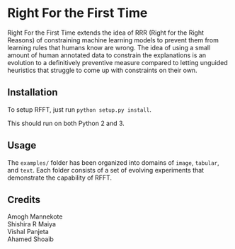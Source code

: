 # Right For the First Time
Right For the First Time extends the idea of RRR (Right for the Right Reasons) of constraining machine learning models to prevent them from learning rules that humans know are wrong. The idea of using a small amount of human annotated data to constrain the explanations is an evolution to a definitively preventive measure compared to letting unguided heuristics that struggle to come up with constraints on their own.


## Installation
To setup RFFT, just run `python setup.py install`.

This should run on both Python 2 and 3.


## Usage
The `examples/` folder has been organized into domains of `image`, `tabular`, and `text`. Each folder consists of a set of evolving experiments that demonstrate the capability of RFFT.


## Credits
Amogh Mannekote \
Shishira R Maiya \
Vishal Panjeta \
Ahamed Shoaib
